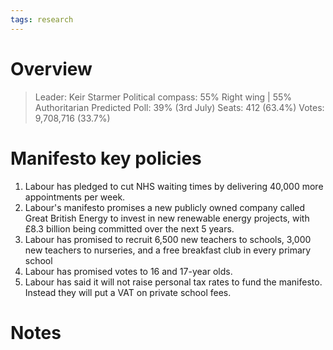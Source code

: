 ```yaml
---
tags: research
---
```

# Overview

> Leader: Keir Starmer
> Political compass: 55% Right wing | 55% Authoritarian
> Predicted Poll: 39% (3rd July)
> Seats: 412 (63.4%)
> Votes: 9,708,716 (33.7%)


# Manifesto key policies

1. Labour has pledged to cut NHS waiting times by delivering 40,000 more appointments per week.
2. Labour's manifesto promises a new publicly owned company called Great British Energy to invest in new renewable energy projects, with £8.3 billion being committed over the next 5 years.
3. Labour has promised to recruit 6,500 new teachers to schools, 3,000 new teachers to nurseries, and a free breakfast club in every primary school
4. Labour has promised votes to 16 and 17-year olds. 
5. Labour has said it will not raise personal tax rates to fund the manifesto. Instead they will put a VAT on private school fees.

# Notes

